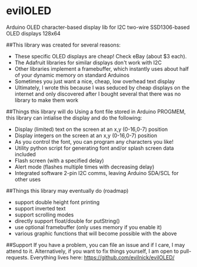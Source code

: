 evilOLED
========
Arduino OLED character-based display lib for I2C two-wire SSD1306-based OLED displays 128x64

##This library was created for several reasons:
 - These specific OLED displays are cheap! Check eBay (about $3 each).
 - The Adafruit libraries for similar displays don't work with I2C
 - Other libraries implement a framebuffer, which instantly uses about half of your dynamic 
   memory on standard Arduinos
 - Sometimes you just want a nice, cheap, low overhead text display
 - Ultimately, I wrote this because I was seduced by cheap displays on the internet and only
 discovered after I bought several that there was no library to make them work
 
##Things this library will do
 Using a font file stored in Arduino PROGMEM, this library can intialise the display and do the 
 following:
 
  - Display (limited) text on the screen at an x,y (0-16,0-7) position
  - Display integers on the screen at an x,y (0-16,0-7) position
  - As you control the font, you can program any characters you like!
  - Utility python script for generating font and/or splash screen data included
  - Flash screen (with a specified delay)
  - Alert mode (flashes multiple times with decreasing delay)
  - Integrated software 2-pin I2C comms, leaving Arduino SDA/SCL for other uses
  
##Things this library may eventually do (roadmap)
  - support double height font printing
  - support inverted text 
  - support scrolling modes
  - directly support float/double for putString()
  - use optional framebuffer (only uses memory if you enable it)
  - various graphic functions that will become possible with the above
  
##Support
  If you have a problem, you can file an issue and if I care, I may attend to it.
  Alternatively, if you want to fix things yourself, I am open to pull-requests.
  Everything lives here: https://github.com/evilnick/evilOLED/